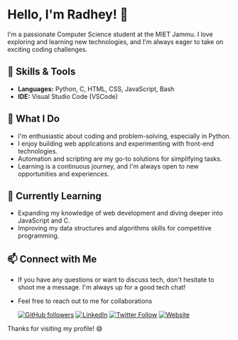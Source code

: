# Hello, I'm Radhey! 👋

I'm a passionate Computer Science student at the MIET Jammu. I love exploring and learning new technologies, and I'm always eager to take on exciting coding challenges.

## 🔧 Skills & Tools
- **Languages:** Python, C, HTML, CSS, JavaScript, Bash
- **IDE:** Visual Studio Code (VSCode)

## 🚀 What I Do
- I'm enthusiastic about coding and problem-solving, especially in Python.
- I enjoy building web applications and experimenting with front-end technologies.
- Automation and scripting are my go-to solutions for simplifying tasks.
- Learning is a continuous journey, and I'm always open to new opportunities and experiences.

## 🌱 Currently Learning
- Expanding my knowledge of web development and diving deeper into JavaScript and C.
- Improving my data structures and algorithms skills for competitive programming.

## 📫 Connect with Me
- If you have any questions or want to discuss tech, don't hesitate to shoot me a message. I'm always up for a good tech chat!
- Feel free to reach out to me for collaborations
  
  [![GitHub followers](https://img.shields.io/github/followers/jR4dh3y?label=Follow&style=social)](https://github.com/jR4dh3y)
  [![LinkedIn](https://img.shields.io/badge/LinkedIn-Connect-blue)](https://www.linkedin.com/in/radheykalra)
  [![Twitter Follow](https://img.shields.io/twitter/follow/jR4dh3y?style=social)](https://twitter.com/jR4dh3y)
  [![Website](https://img.shields.io/badge/Website-Portfolio-brightgreen)](https://jr4dh3y.github.io/page/)


Thanks for visiting my profile! 😄
